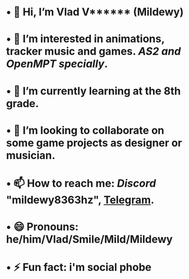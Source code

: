 # • 👋 Hi, I’m **Vlad** V****** **(Mildewy)**
# • 👀 I’m interested in **animations, tracker music and games**. ***AS2 and OpenMPT specially***.
# • 🌱 I’m currently learning at the **8th grade.**
# • 💞️ I’m looking to collaborate on **some game projects as designer or musician.**
# • 📫 How to reach me: *Discord* **"mildewy8363hz"**, **[Telegram](t.me/@mildewy_suggest_bot)**.
# • 😄 Pronouns: **he/him/Vlad/Smile/Mild/Mildewy**
# • ⚡ Fun fact: i'm **social phobe**

<!---
vladmildewy/vladmildewy is a ✨ special ✨ repository because its `README.md` (this file) appears on your GitHub profile.
You can click the Preview link to take a look at your changes.
--->

